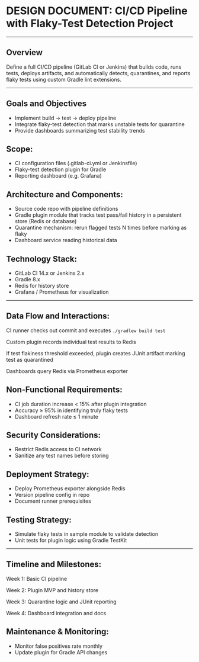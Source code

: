 # DESIGN DOCUMENT: CI/CD Pipeline with Flaky-Test Detection Project

----

## Overview
Define a full CI/CD pipeline (GitLab CI or Jenkins) that builds code, runs tests, deploys artifacts, and automatically detects, quarantines, and reports flaky tests using custom Gradle lint extensions.

----

## Goals and Objectives
* Implement build → test → deploy pipeline
* Integrate flaky-test detection that marks unstable tests for quarantine
* Provide dashboards summarizing test stability trends

## Scope:
* CI configuration files (.gitlab-ci.yml or Jenkinsfile)
* Flaky-test detection plugin for Gradle
* Reporting dashboard (e.g. Grafana)

## Architecture and Components:
* Source code repo with pipeline definitions
* Gradle plugin module that tracks test pass/fail history in a persistent store (Redis or database)
* Quarantine mechanism: rerun flagged tests N times before marking as flaky
* Dashboard service reading historical data

## Technology Stack:
* GitLab CI 14.x or Jenkins 2.x
* Gradle 8.x
* Redis for history store
* Grafana / Prometheus for visualization

----

## Data Flow and Interactions:

CI runner checks out commit and executes `./gradlew build test`

Custom plugin records individual test results to Redis

If test flakiness threshold exceeded, plugin creates JUnit artifact marking test as quarantined

Dashboards query Redis via Prometheus exporter

## Non-Functional Requirements:
* CI job duration increase < 15% after plugin integration
* Accuracy ≥ 95% in identifying truly flaky tests
* Dashboard refresh rate ≤ 1 minute

## Security Considerations:
* Restrict Redis access to CI network
* Sanitize any test names before storing

## Deployment Strategy:
* Deploy Prometheus exporter alongside Redis
* Version pipeline config in repo
* Document runner prerequisites

## Testing Strategy:
* Simulate flaky tests in sample module to validate detection
* Unit tests for plugin logic using Gradle TestKit

----

## Timeline and Milestones:
Week 1: Basic CI pipeline

Week 2: Plugin MVP and history store

Week 3: Quarantine logic and JUnit reporting

Week 4: Dashboard integration and docs

## Maintenance & Monitoring:
* Monitor false positives rate monthly
* Update plugin for Gradle API changes
